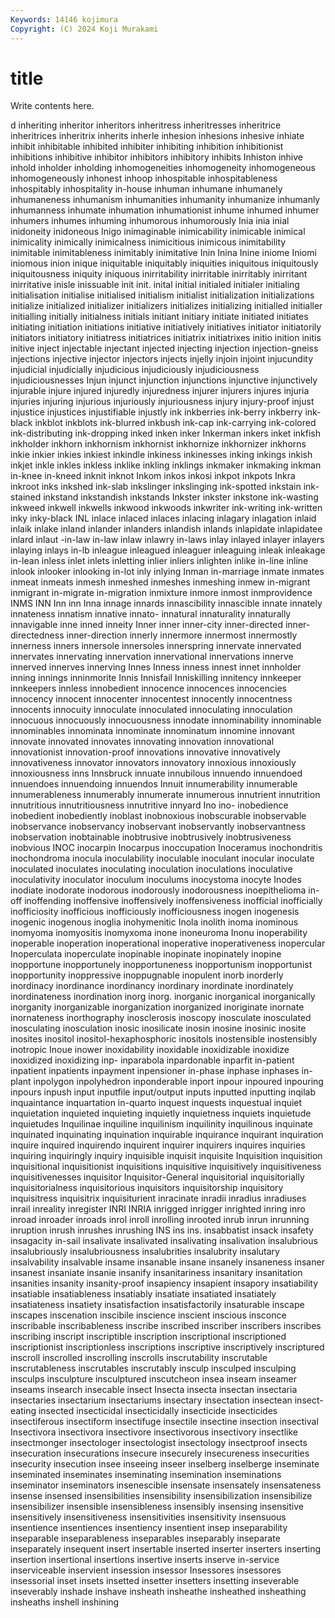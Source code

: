 ```yaml
---
Keywords: 14146 kojimura
Copyright: (C) 2024 Koji Murakami
---
```


# title

Write contents here.



d inheriting inheritor inheritors
inheritress inheritresses inheritrice inheritrices inheritrix inherits inherle inhesion inhesions inhesive
inhiate inhibit inhibitable inhibited inhibiter inhibiting inhibition inhibitionist inhibitions inhibitive
inhibitor inhibitors inhibitory inhibits Inhiston inhive inhold inholder inholding inhomogeneities
inhomogeneity inhomogeneous inhomogeneously inhonest inhoop inhospitable inhospitableness inhospitably inhospitality in-house
inhuman inhumane inhumanely inhumaneness inhumanism inhumanities inhumanity inhumanize inhumanly inhumanness
inhumate inhumation inhumationist inhume inhumed inhumer inhumers inhumes inhuming inhumorous
inhumorously Inia inia inial inidoneity inidoneous Inigo inimaginable inimicability inimicable
inimical inimicality inimically inimicalness inimicitious inimicous inimitability inimitable inimitableness inimitably
inimitative Inin Inina Inine iniome Iniomi iniomous inion inique iniquitable
iniquitably iniquities iniquitous iniquitously iniquitousness iniquity iniquous inirritability inirritable inirritably
inirritant inirritative inisle inissuable init init. inital initial initialed initialer
initialing initialisation initialise initialised initialism initialist initialization initializations initialize initialized
initializer initializers initializes initializing initialled initialler initialling initially initialness initials
initiant initiary initiate initiated initiates initiating initiation initiations initiative initiatively
initiatives initiator initiatorily initiators initiatory initiatress initiatrices initiatrix initiatrixes initio
inition initis initive inject injectable injectant injected injecting injection injection-gneiss
injections injective injector injectors injects injelly injoin injoint injucundity injudicial
injudicially injudicious injudiciously injudiciousness injudiciousnesses Injun injunct injunction injunctions injunctive
injunctively injurable injure injured injuredly injuredness injurer injurers injures injuria
injuries injuring injurious injuriously injuriousness injury injury-proof injust injustice injustices
injustifiable injustly ink inkberries ink-berry inkberry ink-black inkblot inkblots ink-blurred
inkbush ink-cap ink-carrying ink-colored ink-distributing ink-dropping inked inken inker Inkerman
inkers inket inkfish inkholder inkhorn inkhornism inkhornist inkhornize inkhornizer inkhorns
inkie inkier inkies inkiest inkindle inkiness inkinesses inking inkings inkish
inkjet inkle inkles inkless inklike inkling inklings inkmaker inkmaking inkman
in-knee in-kneed inknit inknot Inkom inkos inkosi inkpot inkpots Inkra
inkroot inks inkshed ink-slab inkslinger inkslinging ink-spotted inkstain ink-stained inkstand
inkstandish inkstands Inkster inkster inkstone ink-wasting inkweed inkwell inkwells inkwood
inkwoods inkwriter ink-writing ink-written inky inky-black INL inlace inlaced inlaces
inlacing inlagary inlagation inlaid inlaik inlake inland inlander inlanders inlandish
inlands inlapidate inlapidatee inlard inlaut -in-law in-law inlaw inlawry in-laws
inlay inlayed inlayer inlayers inlaying inlays in-lb inleague inleagued inleaguer
inleaguing inleak inleakage in-lean inless inlet inlets inletting inlier inliers
inlighten inlike in-line inline inlook inlooker inlooking in-lot inly inlying
Inman in-marriage inmate inmates inmeat inmeats inmesh inmeshed inmeshes inmeshing
inmew in-migrant inmigrant in-migrate in-migration inmixture inmore inmost inmprovidence INMS
INN Inn inn Inna innage innards innascibility innascible innate innately
innateness innatism innative innato- innatural innaturality innaturally innavigable inne inned
inneity Inner inner inner-city inner-directed inner-directedness inner-direction innerly innermore innermost
innermostly innerness inners innersole innersoles innerspring innervate innervated innervates innervating
innervation innervational innervations innerve innerved innerves innerving Innes Inness inness
innest innet innholder inning innings inninmorite Innis Innisfail Inniskilling innitency
innkeeper innkeepers innless innobedient innocence innocences innocencies innocency innocent innocenter
innocentest innocently innocentness innocents innocuity innoculate innoculated innoculating innoculation innocuous
innocuously innocuousness innodate innominability innominable innominables innominata innominate innominatum innomine
innovant innovate innovated innovates innovating innovation innovational innovationist innovation-proof innovations
innovative innovatively innovativeness innovator innovators innovatory innoxious innoxiously innoxiousness inns
Innsbruck innuate innubilous innuendo innuendoed innuendoes innuendoing innuendos Innuit innumerability
innumerable innumerableness innumerably innumerate innumerous innutrient innutrition innutritious innutritiousness innutritive
innyard Ino ino- inobedience inobedient inobediently inoblast inobnoxious inobscurable inobservable
inobservance inobservancy inobservant inobservantly inobservantness inobservation inobtainable inobtrusive inobtrusively inobtrusiveness
inobvious INOC inocarpin Inocarpus inoccupation Inoceramus inochondritis inochondroma inocula inoculability
inoculable inoculant inocular inoculate inoculated inoculates inoculating inoculation inoculations inoculative
inoculativity inoculator inoculum inoculums inocystoma inocyte Inodes inodiate inodorate inodorous
inodorously inodorousness inoepithelioma in-off inoffending inoffensive inoffensively inoffensiveness inofficial inofficially
inofficiosity inofficious inofficiously inofficiousness inogen inogenesis inogenic inogenous inoglia inohymenitic
Inola inolith inoma inominous inomyoma inomyositis inomyxoma inone inoneuroma Inonu
inoperability inoperable inoperation inoperational inoperative inoperativeness inopercular Inoperculata inoperculate inopinable
inopinate inopinately inopine inopportune inopportunely inopportuneness inopportunism inopportunist inopportunity inoppressive
inoppugnable inopulent inorb inorderly inordinacy inordinance inordinancy inordinary inordinate inordinately
inordinateness inordination inorg inorg. inorganic inorganical inorganically inorganity inorganizable inorganization
inorganized inoriginate inornate inornateness inorthography inosclerosis inoscopy inosculate inosculated inosculating
inosculation inosic inosilicate inosin inosine inosinic inosite inosites inositol inositol-hexaphosphoric
inositols inostensible inostensibly inotropic Inoue inower inoxidability inoxidable inoxidizable inoxidize
inoxidized inoxidizing inp- inparabola inpardonable inparfit in-patient inpatient inpatients inpayment
inpensioner in-phase inphase inphases in-plant inpolygon inpolyhedron inponderable inport inpour
inpoured inpouring inpours inpush input inputfile input/output inputs inputted inputting
inqilab inquaintance inquartation in-quarto inquest inquests inquestual inquiet inquietation inquieted
inquieting inquietly inquietness inquiets inquietude inquietudes Inquilinae inquiline inquilinism inquilinity
inquilinous inquinate inquinated inquinating inquination inquirable inquirance inquirant inquiration inquire
inquired inquirendo inquirent inquirer inquirers inquires inquiries inquiring inquiringly inquiry
inquisible inquisit inquisite Inquisition inquisition inquisitional inquisitionist inquisitions inquisitive inquisitively
inquisitiveness inquisitivenesses inquisitor Inquisitor-General inquisitorial inquisitorially inquisitorialness inquisitorious inquisitors inquisitorship
inquisitory inquisitress inquisitrix inquisiturient inracinate inradii inradius inradiuses inrail inreality
inregister INRI INRIA inrigged inrigger inrighted inring inro inroad inroader
inroads inrol inroll inrolling inrooted inrub inrun inrunning inruption inrush
inrushes inrushing INS ins ins. insabbatist insack insafety insagacity in-sail
insalivate insalivated insalivating insalivation insalubrious insalubriously insalubriousness insalubrities insalubrity insalutary
insalvability insalvable insame insanable insane insanely insaneness insaner insanest insaniate
insanie insanify insanitariness insanitary insanitation insanities insanity insanity-proof insapiency insapient
insapory insatiability insatiable insatiableness insatiably insatiate insatiated insatiately insatiateness insatiety
insatisfaction insatisfactorily insaturable inscape inscapes inscenation inscibile inscience inscient inscious
insconce inscribable inscribableness inscribe inscribed inscriber inscribers inscribes inscribing inscript
inscriptible inscription inscriptional inscriptioned inscriptionist inscriptionless inscriptions inscriptive inscriptively inscriptured
inscroll inscrolled inscrolling inscrolls inscrutability inscrutable inscrutableness inscrutables inscrutably insculp
insculped insculping insculps insculpture insculptured inscutcheon insea inseam inseamer inseams
insearch insecable insect Insecta insecta insectan insectaria insectaries insectarium insectariums
insectary insectation insectean insect-eating insected insecticidal insecticidally insecticide insecticides insectiferous
insectiform insectifuge insectile insectine insection insectival Insectivora insectivora insectivore insectivorous
insectivory insectlike insectmonger insectologer insectologist insectology insectproof insects insecuration insecurations
insecure insecurely insecureness insecurities insecurity insecution insee inseeing inseer inselberg
inselberge inseminate inseminated inseminates inseminating insemination inseminations inseminator inseminators insenescible
insensate insensately insensateness insense insensed insensibilities insensibility insensibilization insensibilize insensibilizer
insensible insensibleness insensibly insensing insensitive insensitively insensitiveness insensitivities insensitivity insensuous
insentience insentiences insentiency insentient insep inseparability inseparable inseparableness inseparables inseparably
inseparate inseparately insequent insert insertable inserted inserter inserters inserting insertion
insertional insertions insertive inserts inserve in-service inserviceable inservient insession insessor
Insessores insessores insessorial inset insets insetted insetter insetters insetting inseverable
inseverably inshade inshave insheath insheathe insheathed insheathing insheaths inshell inshining
